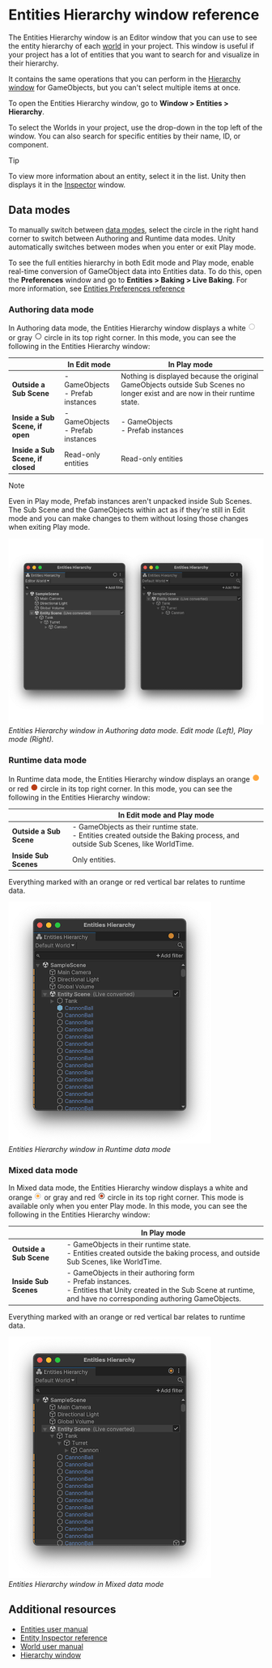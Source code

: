 # Entities Hierarchy window reference

The Entities Hierarchy window is an Editor window that you can use to see the entity hierarchy of each [world](concepts-worlds.md) in your project. This window is useful if your project has a lot of entities that you want to search for and visualize in their hierarchy. 

It contains the same operations that you can perform in the [Hierarchy window](https://docs.unity3d.com/Manual/Hierarchy.html) for GameObjects, but you can't select multiple items at once. 

To open the Entities Hierarchy window, go to **Window &gt; Entities &gt; Hierarchy**.

To select the Worlds in your project, use the drop-down in the top left of the window. You can also search for specific entities by their name, ID, or component. 

>[!TIP]
>To view more information about an entity, select it in the list. Unity then displays it in the [Inspector](editor-inspectors.md) window. 

## Data modes

To manually switch between [data modes](editor-authoring-runtime.md), select the circle in the right hand corner to switch between Authoring and Runtime data modes. Unity automatically switches between modes when you enter or exit Play mode.

To see the full entities hierarchy in both Edit mode and Play mode, enable real-time conversion of GameObject data into Entities data. To do this, open the **Preferences** window and go to  **Entities &gt; Baking &gt; Live Baking**. For more information, see [Entities Preferences reference](editor-preferences.md)

### Authoring data mode

In Authoring data mode, the Entities Hierarchy window displays a white ![](images/editor-authoring-mode-dark.png) or gray ![](images/editor-authoring-mode-light.png) circle in its top right corner. In this mode, you can see the following in the Entities Hierarchy window:

||**In Edit mode**|**In Play mode**|
|---|---|---|
|**Outside a Sub Scene**| - GameObjects</br> - Prefab instances| Nothing is displayed because the original GameObjects outside Sub Scenes no longer exist and are now in their runtime state.|
|**Inside a Sub Scene, if open**|- GameObjects</br>- Prefab instances| - GameObjects</br>- Prefab instances |
|**Inside a Sub Scene, if closed**| Read-only entities| Read-only entities|

>[!NOTE]
>Even in Play mode, Prefab instances aren't unpacked inside Sub Scenes. The Sub Scene and the GameObjects within act as if they're still in Edit mode and you can make changes to them without losing those changes when exiting Play mode.

![](images/editor-hierarchy-authoring-mode.png)<br/>_Entities Hierarchy window in Authoring data mode. Edit mode (Left), Play mode (Right)._

### Runtime data mode

In Runtime data mode, the Entities Hierarchy window displays an orange ![](images/editor-runtime-mode-dark.png) or red ![](images/editor-runtime-mode-light.png) circle in its top right corner. In this mode, you can see the following in the Entities Hierarchy window:

||**In Edit mode and Play mode**|
|---|---|
|**Outside a Sub Scene**| - GameObjects as their runtime state.</br>- Entities created outside the Baking process, and outside Sub Scenes, like WorldTime.|
|**Inside Sub Scenes**| Only entities.|

Everything marked with an orange or red vertical bar relates to runtime data.

![](images/editor-hierarchy-runtime-mode.png)<br/>_Entities Hierarchy window in Runtime data mode_


### Mixed data mode

In Mixed data mode, the Entities Hierarchy window displays a white and orange ![](images/editor-mixed-mode-dark.png) or gray and red ![](images/editor-mixed-mode-light.png) circle in its top right corner. This mode is available only when you enter Play mode. In this mode, you can see the following in the Entities Hierarchy window:

||**In Play mode**|
|---|---|
|**Outside a Sub Scene**| - GameObjects in their runtime state.</br>- Entities created outside the baking process, and outside Sub Scenes, like WorldTime.|
|**Inside Sub Scenes**| - GameObjects in their authoring form</br>- Prefab instances.</br>- Entities that Unity created in the Sub Scene at runtime, and have no corresponding authoring GameObjects. |

Everything marked with an orange or red vertical bar relates to runtime data.

![](images/editor-hierarchy-mixed-mode.png)<br/>_Entities Hierarchy window in Mixed data mode_

## Additional resources

* [Entities user manual](concepts-entities.md)
* [Entity Inspector reference](editor-entity-inspector.md)
* [World user manual](concepts-worlds.md)
* [Hierarchy window](https://docs.unity3d.com/Manual/Hierarchy.html)